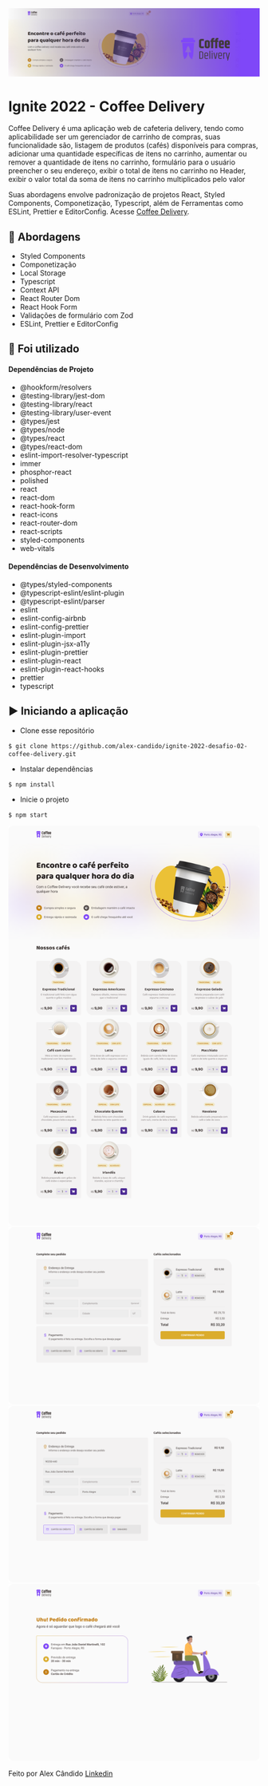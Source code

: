 <img alt="Ignite" src="/src/assets/coffee-delivery.png" />

# Ignite 2022 - Coffee Delivery 

Coffee Delivery é uma aplicação web de cafeteria delivery, tendo como aplicabilidade ser um gerenciador de carrinho de compras, suas funcionalidade são, listagem de produtos (cafés) disponíveis para compras, adicionar uma quantidade específicas de itens no carrinho, aumentar ou remover a quantidade de itens no carrinho, formulário para o usuário preencher o seu endereço, exibir o total de itens no carrinho no Header, exibir o valor total da soma de itens no carrinho multiplicados pelo valor

Suas abordagens envolve padronização de projetos React, Styled Components, Componetização, Typescript, além de Ferramentas como ESLint, Prettier e EditorConfig. Acesse [Coffee Delivery](https://coffee-delivery-challenge-02.netlify.app/).

## 🚀 Abordagens

- Styled Components
- Componetização
- Local Storage
- Typescript
- Context API
- React Router Dom
- React Hook Form
- Validações de formulário com Zod
- ESLint, Prettier e EditorConfig

## 📌 Foi utilizado

#### Dependências de Projeto

- @hookform/resolvers
- @testing-library/jest-dom
- @testing-library/react
- @testing-library/user-event
- @types/jest
- @types/node
- @types/react
- @types/react-dom
- eslint-import-resolver-typescript
- immer
- phosphor-react
- polished
- react
- react-dom
- react-hook-form
- react-icons
- react-router-dom
- react-scripts
- styled-components
- web-vitals

#### Dependências de Desenvolvimento

- @types/styled-components
- @typescript-eslint/eslint-plugin
- @typescript-eslint/parser
- eslint
- eslint-config-airbnb
- eslint-config-prettier
- eslint-plugin-import
- eslint-plugin-jsx-a11y
- eslint-plugin-prettier
- eslint-plugin-react
- eslint-plugin-react-hooks
- prettier
- typescript

## ▶️ Iniciando a aplicação

- Clone esse repositório
```
$ git clone https://github.com/alex-candido/ignite-2022-desafio-02-coffee-delivery.git
```
- Instalar dependências
```
$ npm install
```

- Inicie o projeto
```
$ npm start
```

<img src="/src/assets/coffee-delivery-Home.png" alt="Home">
<img src="/src/assets/coffee-delivery-checkout.png" alt="Checkout">
<img src="/src/assets/coffee-delivery-checkout-filled.png" alt="Filled">
<img src="/src/assets/coffee-delivery-success.png" alt="Success">

Feito por Alex Cândido [Linkedin](https://www.linkedin.com/in/alexcndd/)
